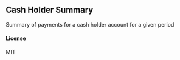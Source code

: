 ## Cash Holder Summary

Summary of payments for a cash holder account for a given period

#### License

MIT
